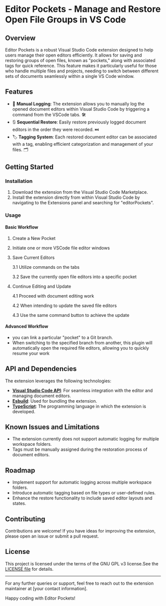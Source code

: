 # Editor Pockets - Manage and Restore Open File Groups in VS Code

## Overview

Editor Pockets is a robust Visual Studio Code extension designed to help users manage their open editors efficiently. It allows for saving and restoring groups of open files, known as "pockets," along with associated tags for quick reference. This feature makes it particularly useful for those who handle multiple files and projects, needing to switch between different sets of documents seamlessly within a single VS Code window.

## Features

- 📝 **Manual Logging**: The extension allows you to manually log the opened document editors within Visual Studio Code by triggering a command from the VSCode tabs. 🛠️
- 🔃 **Sequential Restore**: Easily restore previously logged document editors in the order they were recorded. ⏭️
- 🏷️ **Tagging System**: Each restored document editor can be associated with a tag, enabling efficient categorization and management of your files. 🗂️

## Getting Started

### Installation

1. Download the extension from the Visual Studio Code Marketplace.
2. Install the extension directly from within Visual Studio Code by navigating to the Extensions panel and searching for "editorPockets".

### Usage

#### Basic Workflow
1. Create a New Pocket
2. Initiate one or more VSCode file editor windows
3. Save Current Editors

   3.1 Utilize commands on the tabs

   3.2 Save the currently open file editors into a specific pocket

4. Continue Editing and Update

   4.1 Proceed with document editing work

   4.2 When intending to update the saved file editors
   
   4.3 Use the same command button to achieve the update


#### Advanced Workflow
   - you can link a particular "pocket" to a Git branch. 
   - When switching to the specified branch from another, this plugin will automatically open the required file editors, allowing you to quickly resume your work


## API and Dependencies

The extension leverages the following technologies:

- **[Visual Studio Code API](https://code.visualstudio.com/)**: For seamless integration with the editor and managing document editors.
- **[Esbuild](https://github.com/evanw/esbuild)**: Used for bundling the extension.
- **[TypeScript](https://www.typescriptlang.org/)**: The programming language in which the extension is developed.

## Known Issues and Limitations

- The extension currently does not support automatic logging for multiple workspace folders.
- Tags must be manually assigned during the restoration process of document editors.

## Roadmap

- Implement support for automatic logging across multiple workspace folders.
- Introduce automatic tagging based on file types or user-defined rules.
- Enhance the restore functionality to include saved editor layouts and states.

## Contributing

Contributions are welcome! If you have ideas for improving the extension, please open an issue or submit a pull request.

## License

This project is licensed under the terms of the GNU GPL v3 license.See the [LICENSE file](LICENSE) for details.

---

For any further queries or support, feel free to reach out to the extension maintainer at [your contact information].

Happy coding with Editor Pockets!